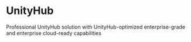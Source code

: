 # UnityHub
Professional UnityHub solution with UnityHub-optimized enterprise-grade and enterprise cloud-ready capabilities
